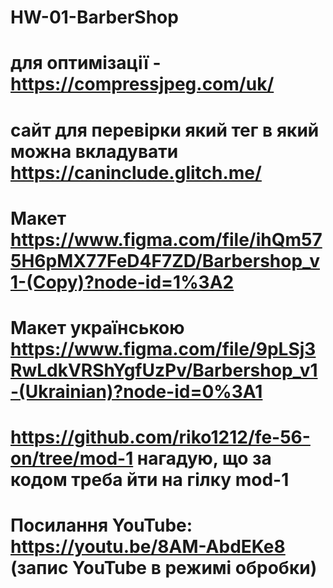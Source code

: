 # HW-01-BarberShop

# для оптимізації - https://compressjpeg.com/uk/

# сайт для перевірки який тег в який можна вкладувати https://caninclude.glitch.me/

# Макет https://www.figma.com/file/ihQm575H6pMX77FeD4F7ZD/Barbershop_v1-(Copy)?node-id=1%3A2

# Макет українською https://www.figma.com/file/9pLSj3RwLdkVRShYgfUzPv/Barbershop_v1-(Ukrainian)?node-id=0%3A1

# https://github.com/riko1212/fe-56-on/tree/mod-1 нагадую, що за кодом треба йти на гілку mod-1

# Посилання YouTube: https://youtu.be/8AM-AbdEKe8 (запис YouTube в режимі обробки)
